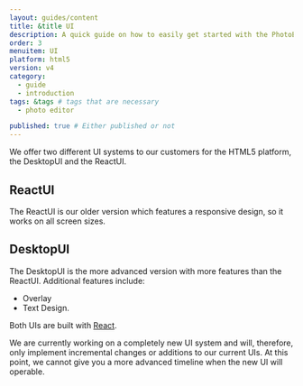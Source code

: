 ```yaml
---
layout: guides/content
title: &title UI
description: A quick guide on how to easily get started with the PhotoEditor SDK for HTML5. Your kick-off to delight your users with top-notch editing capabilities.
order: 3
menuitem: UI
platform: html5
version: v4
category:
  - guide
  - introduction
tags: &tags # tags that are necessary
  - photo editor

published: true # Either published or not
---
```


We offer two different UI systems to our customers for the HTML5 platform, the DesktopUI and the ReactUI.

## ReactUI

The ReactUI is our older version which features a responsive design, so it works on all screen sizes.

## DesktopUI

The DesktopUI is the more advanced version with more features than the ReactUI. Additional features include:
* Overlay 
* Text Design.

Both UIs are built with [React](https://reactjs.org).

We are currently working on a completely new UI system and will, therefore, only implement incremental changes or additions to our current UIs. At this point, we cannot give you a more advanced timeline when the new UI will operable.